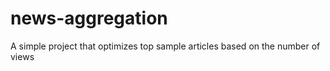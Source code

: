 # news-aggregation
A simple project that optimizes top sample articles based on the number of views
